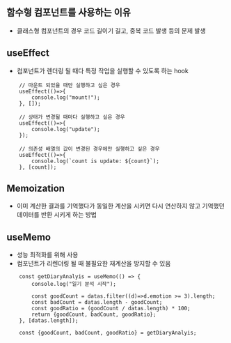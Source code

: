 ## 함수형 컴포넌트를 사용하는 이유
- 클래스형 컴포넌트의 경우 코드 길이기 길고, 중복 코드 발생 등의 문제 발생

## useEffect
- 컴포넌트가 렌더링 될 때다 특정 작업을 실행할 수 있도록 하는 hook

```
    // 마운트 되었을 때만 실행하고 싶은 경우
    useEffect(()=>{
        console.log("mount!");
    }, []);

    // 상태가 변경될 때마다 실행하고 싶은 경우
    useEffect(()=>{
        console.log("update");
    });

    // 의존성 배열의 값이 변경된 경우에만 실행하고 싶은 경우
    useEffect(()=>{
        console.log(`count is update: ${count}`);
    }, [count]);
```

## Memoization
- 이미 계산한 결과를 기억했다가 동일한 계산을 시키면 다시 연산하지 않고 기억했던 데이터를 반환 시키게 하는 방법

## useMemo
- 성능 최적화를 위해 사용
- 컴포넌트가 리렌더링 될 때 불필요한 재계산을 방지할 수 있음
```
    const getDiaryAnalyis = useMemo(() => {
        console.log("일기 분석 시작");

        const goodCount = datas.filter((d)=>d.emotion >= 3).length;
        const badCount = datas.length - goodCount;
        const goodRatio = (goodCount / datas.length) * 100;
        return {goodCount, badCount, goodRatio};
    }, [datas.length]);

    const {goodCount, badCount, goodRatio} = getDiaryAnalyis;
```